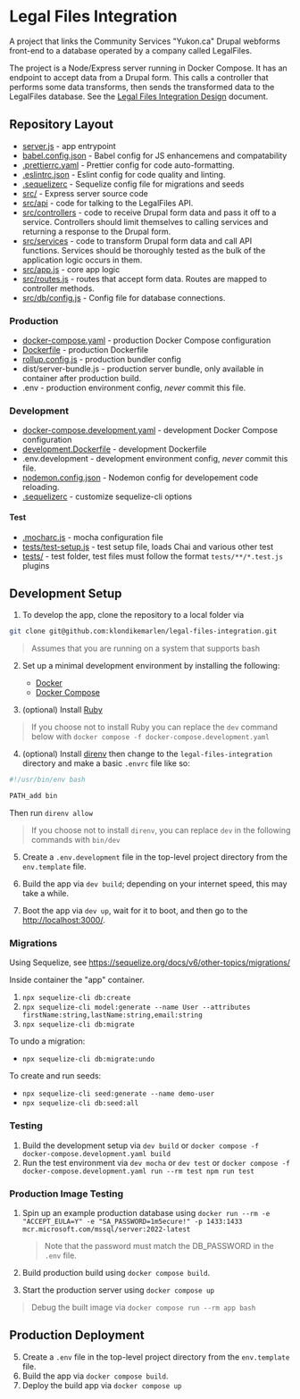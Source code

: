 # Legal Files Integration

A project that links the Community Services "Yukon.ca" Drupal webforms front-end
to a database operated by a company called LegalFiles.

The project is a Node/Express server running in Docker Compose. It has an
endpoint to accept data from a Drupal form. This calls a controller that
performs some data transforms, then sends the transformed data to the LegalFiles
database. See the
[Legal Files Integration Design](https://docs.google.com/document/d/1O40PVvLg3mR5D4rOay5NqxiXw3o1OdjrwO-JDWRD0oE)
document.

## Repository Layout

- [server.js](server.js) - app entrypoint
- [babel.config.json](babel.config.json) - Babel config for JS enhancemens and
  compatability
- [.prettierrc.yaml](.prettierrc.yaml) - Prettier config for code
  auto-formatting.
- [.eslintrc.json](.eslintrc.json) - Eslint config for code quality and linting.
- [.sequelizerc](.sequelizerc) - Sequelize config file for migrations and seeds
- [src/](src/) - Express server source code
- [src/api](src/api/) - code for talking to the LegalFiles API.
- [src/controllers](src/controllers/) - code to receive Drupal form data and
  pass it off to a service. Controllers should limit themselves to calling
  services and returning a response to the Drupal form.
- [src/services](src/services/) - code to transform Drupal form data and call
  API functions. Services should be thoroughly tested as the bulk of the
  application logic occurs in them.
- [src/app.js](src/app.js) - core app logic
- [src/routes.js](src/routes.js) - routes that accept form data. Routes are
  mapped to controller methods.
- [src/db/config.js](src/db/config.js) - Config file for database connections.

### Production

- [docker-compose.yaml](docker-compose.yaml) - production Docker Compose
  configuration
- [Dockerfile](Dockerfile) - production Dockerfile
- [rollup.config.js](rollup.config.js) - production bundler config
- dist/server-bundle.js - production server bundle, only available in container
  after production build.
- .env - production environment config, _never_ commit this file.

### Development

- [docker-compose.development.yaml](docker-compose.development.yaml) -
  development Docker Compose configuration
- [development.Dockerfile](development.Dockerfile) - development Dockerfile
- .env.development - development environment config, _never_ commit this file.
- [nodemon.config.json](nodemon.config.json) - Nodemon config for developement
  code reloading.
- [.sequelizerc](.sequelizerc) - customize sequelize-cli options

#### Test

- [.mocharc.js](.mocharc.js) - mocha configuration file
- [tests/test-setup.js](tests/test-setup.js) - test setup file, loads Chai and
  various other test
- [tests/](tests/) - test folder, test files must follow the format
  `tests/**/*.test.js` plugins

## Development Setup

1. To develop the app, clone the repository to a local folder via

```bash
git clone git@github.com:klondikemarlen/legal-files-integration.git
```

> Assumes that you are running on a system that supports bash

2. Set up a minimal development environment by installing the following:

   - [Docker](https://docs.docker.com/engine/install/)
   - [Docker Compose](https://docs.docker.com/compose/install/)

3. (optional) Install
   [Ruby](https://www.ruby-lang.org/en/documentation/installation/)

> If you choose not to install Ruby you can replace the `dev` command below with
> `docker compose -f docker-compose.development.yaml`

4. (optional) Install [direnv](https://direnv.net/) then change to the
   `legal-files-integration` directory and make a basic `.envrc` file like so:

```bash
#!/usr/bin/env bash

PATH_add bin
```

Then run `direnv allow`

> If you choose not to install `direnv`, you can replace `dev` in the following
> commands with `bin/dev`

5. Create a `.env.development` file in the top-level project directory from the
   `env.template` file.
6. Build the app via `dev build`; depending on your internet speed, this may
   take a while.

7. Boot the app via `dev up`, wait for it to boot, and then go to the
   [http://localhost:3000/](http://localhost:3000/).

### Migrations

Using Sequelize, see https://sequelize.org/docs/v6/other-topics/migrations/

Inside container the "app" container.

1. `npx sequelize-cli db:create`
2. `npx sequelize-cli model:generate --name User --attributes firstName:string,lastName:string,email:string`
3. `npx sequelize-cli db:migrate`

To undo a migration:

- `npx sequelize-cli db:migrate:undo`

To create and run seeds:

- `npx sequelize-cli seed:generate --name demo-user`
- `npx sequelize-cli db:seed:all`

### Testing

1. Build the development setup via `dev build` or
   `docker compose -f docker-compose.development.yaml build`
2. Run the test environment via `dev mocha` or `dev test` or
   `docker compose -f docker-compose.development.yaml run --rm test npm run test`

### Production Image Testing

1. Spin up an example production database using
   `docker run --rm -e "ACCEPT_EULA=Y" -e "SA_PASSWORD=1m5ecure!" -p 1433:1433 mcr.microsoft.com/mssql/server:2022-latest`

   > Note that the password must match the DB_PASSWORD in the `.env` file.

2. Build production build using `docker compose build`.
3. Start the production server using `docker compose up`

> Debug the built image via `docker compose run --rm app bash`

## Production Deployment

5. Create a `.env` file in the top-level project directory from the
   `env.template` file.
1. Build the app via `docker compose build`.
1. Deploy the build app via `docker compose up`
